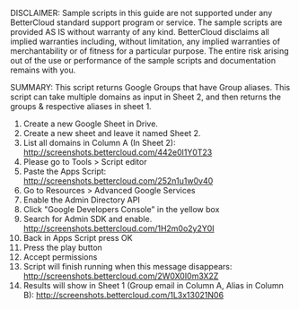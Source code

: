 DISCLAIMER: Sample scripts in this guide are not supported under any BetterCloud standard support program or service. The sample scripts are provided AS IS without warranty of any kind. BetterCloud disclaims all implied warranties including, without limitation, any implied warranties of merchantability or of fitness for a particular purpose. The entire risk arising out of the use or performance of the sample scripts and documentation remains with you.

SUMMARY: This script returns Google Groups that have Group aliases. This script can take multiple domains as input in Sheet 2, and then returns the groups & respective aliases in sheet 1.

1) Create a new Google Sheet in Drive.
2) Create a new sheet and leave it named Sheet 2.
3) List all domains in Column A (In Sheet 2): http://screenshots.bettercloud.com/442e0l1Y0T23
4) Please go to Tools > Script editor
5) Paste the Apps Script: http://screenshots.bettercloud.com/252n1u1w0v40
6) Go to Resources > Advanced Google Services
7) Enable the Admin Directory API
8) Click "Google Developers Console" in the yellow box
9) Search for Admin SDK and enable. http://screenshots.bettercloud.com/1H2m0o2y2Y0I
10) Back in Apps Script press OK
11) Press the play button
12) Accept permissions
13) Script will finish running when this message disappears: http://screenshots.bettercloud.com/2W0X0I0m3X2Z
14) Results will show in Sheet 1 (Group email in Column A, Alias in Column B): http://screenshots.bettercloud.com/1L3x13021N06
